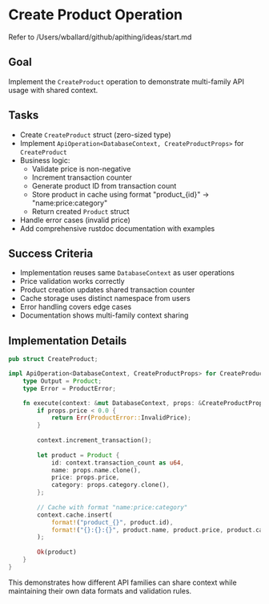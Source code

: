 # Create Product Operation

Refer to /Users/wballard/github/apithing/ideas/start.md

## Goal
Implement the `CreateProduct` operation to demonstrate multi-family API usage with shared context.

## Tasks
- Create `CreateProduct` struct (zero-sized type)
- Implement `ApiOperation<DatabaseContext, CreateProductProps>` for `CreateProduct`
- Business logic:
  - Validate price is non-negative
  - Increment transaction counter
  - Generate product ID from transaction count
  - Store product in cache using format "product_{id}" -> "name:price:category"
  - Return created `Product` struct
- Handle error cases (invalid price)
- Add comprehensive rustdoc documentation with examples

## Success Criteria
- Implementation reuses same `DatabaseContext` as user operations
- Price validation works correctly
- Product creation updates shared transaction counter
- Cache storage uses distinct namespace from users
- Error handling covers edge cases
- Documentation shows multi-family context sharing

## Implementation Details
```rust
pub struct CreateProduct;

impl ApiOperation<DatabaseContext, CreateProductProps> for CreateProduct {
    type Output = Product;
    type Error = ProductError;

    fn execute(context: &mut DatabaseContext, props: &CreateProductProps) -> Result<Self::Output, Self::Error> {
        if props.price < 0.0 {
            return Err(ProductError::InvalidPrice);
        }
        
        context.increment_transaction();
        
        let product = Product {
            id: context.transaction_count as u64,
            name: props.name.clone(),
            price: props.price,
            category: props.category.clone(),
        };
        
        // Cache with format "name:price:category"
        context.cache.insert(
            format!("product_{}", product.id),
            format!("{}:{}:{}", product.name, product.price, product.category)
        );
        
        Ok(product)
    }
}
```

This demonstrates how different API families can share context while maintaining their own data formats and validation rules.